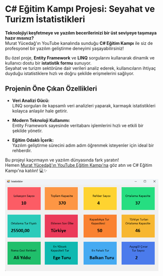 # C# Eğitim Kampı Projesi: Seyahat ve Turizm İstatistikleri

**Teknolojiyi keşfetmeye ve yazılım becerilerinizi bir üst seviyeye taşımaya hazır mısınız?**  
Murat Yücedağ'ın YouTube kanalında sunduğu **C# Eğitim Kampı** ile siz de profesyonel bir yazılım geliştirme deneyimi yaşayabilirsiniz!

Bu özel proje, **Entity Framework** ve **LINQ** sorgularını kullanarak dinamik ve kullanıcı dostu bir **istatistik formu** sunuyor.  
Seyahat ve turizm sektörüne dair verileri analiz ederek, kullanıcıların ihtiyaç duyduğu istatistiklere hızlı ve doğru şekilde erişmelerini sağlıyor.

## Projenin Öne Çıkan Özellikleri

- **Veri Analizi Gücü:**  
  LINQ sorguları ile kapsamlı veri analizleri yaparak, karmaşık istatistikleri kolayca anlaşılır hale getirir.

- **Modern Teknoloji Kullanımı:**  
  Entity Framework sayesinde veritabanı işlemlerini hızlı ve etkili bir şekilde yönetir.

- **Eğitim Odaklı İçerik:**  
  Yazılım geliştirme sürecini adım adım öğrenmek isteyenler için ideal bir rehberdir.

Bu projeyi kaçırmayın ve yazılım dünyasında fark yaratın!  
Hemen [Murat Yücedağ'ın YouTube Eğitim Kampı'na](https://www.youtube.com/watch?v=oev5wH-_XCI&t=472s) göz atın ve C# Eğitim Kampı'na katılın! 💻✨

![İstatistikler](istatistikler.png)
